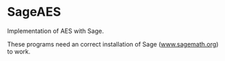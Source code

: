 SageAES
=======

Implementation of AES with Sage.

These programs need an correct installation of Sage (www.sagemath.org) to work.
